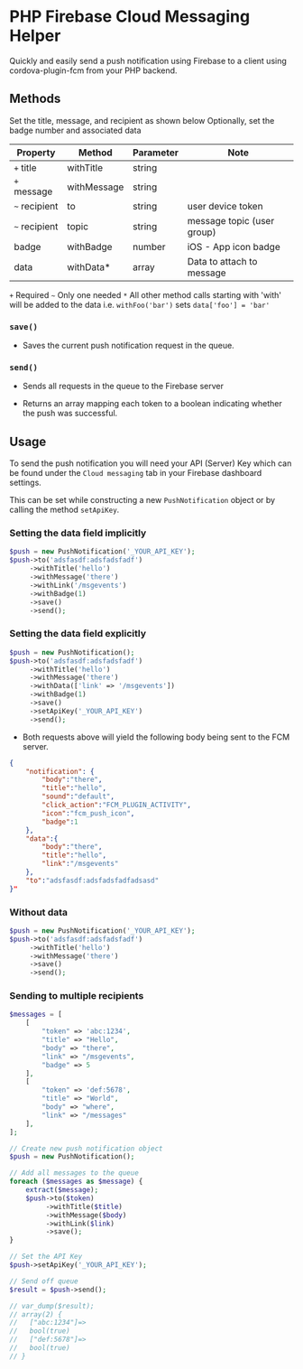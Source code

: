 # PHP Firebase Cloud Messaging Helper

Quickly and easily send a push notification using Firebase to a client using cordova-plugin-fcm from your PHP backend.

## Methods

Set the title, message, and recipient as shown below
Optionally, set the badge number and associated data

|Property    |Method      | Parameter | Note                      |
|------------|------------|-----------|---------------------------|
| `+` title     | withTitle  |  string   |                           |
| `+` message   | withMessage|  string   |                           |
| `~` recipient |  to        |  string   | user device token         |
| `~` recipient |  topic     |  string   | message topic (user group) |
|  badge     |  withBadge |  number   | iOS - App icon badge      |
|  data      |  withData* |  array    | Data to attach to message |

`+` Required
`~` Only one needed
`*` All other method calls starting with 'with' will be added to the data i.e. `withFoo('bar')` sets `data['foo'] = 'bar'`

### `save()`

- Saves the current push notification request in the queue.

### `send()`

- Sends all requests in the queue to the Firebase server

- Returns an array mapping each token to a boolean indicating whether the push was successful.

## Usage

To send the push notification you will need your API (Server) Key which can be found under the `Cloud messaging` tab in your Firebase dashboard settings.

This can be set while constructing a new `PushNotification` object or by calling the method `setApiKey`.

### Setting the data field implicitly

```php
$push = new PushNotification('_YOUR_API_KEY');
$push->to('adsfasdf:adsfadsfadf')
     ->withTitle('hello')
     ->withMessage('there')
     ->withLink('/msgevents')
     ->withBadge(1)
     ->save()
     ->send();
```

### Setting the data field explicitly

```php
$push = new PushNotification();
$push->to('adsfasdf:adsfadsfadf')
     ->withTitle('hello')
     ->withMessage('there')
     ->withData(['link' => '/msgevents'])
     ->withBadge(1)
     ->save()
     ->setApiKey('_YOUR_API_KEY')
     ->send();
```

- Both requests above will yield the following body being sent to the FCM server.

```json
{
    "notification": {
        "body":"there",
        "title":"hello",
        "sound":"default",
        "click_action":"FCM_PLUGIN_ACTIVITY",
        "icon":"fcm_push_icon",
        "badge":1
    },
    "data":{
        "body":"there",
        "title":"hello",
        "link":"/msgevents"
    },
    "to":"adsfasdf:adsfadsfadfadsasd"
}"
```

### Without data

```php
$push = new PushNotification('_YOUR_API_KEY');
$push->to('adsfasdf:adsfadsfadf')
     ->withTitle('hello')
     ->withMessage('there')
     ->save()
     ->send();
```

### Sending to multiple recipients

```php
$messages = [
    [
        "token" => 'abc:1234',
        "title" => "Hello",
        "body" => "there",
        "link" => "/msgevents",
        "badge" => 5
    ],
    [
        "token" => 'def:5678',
        "title" => "World",
        "body" => "where",
        "link" => "/messages"
    ],
];

// Create new push notification object
$push = new PushNotification();

// Add all messages to the queue
foreach ($messages as $message) {
    extract($message);
    $push->to($token)
         ->withTitle($title)
         ->withMessage($body)
         ->withLink($link)
         ->save();
}

// Set the API Key
$push->setApiKey('_YOUR_API_KEY');

// Send off queue
$result = $push->send();

// var_dump($result);
// array(2) {
//   ["abc:1234"]=>
//   bool(true)
//   ["def:5678"]=>
//   bool(true)
// }
```

